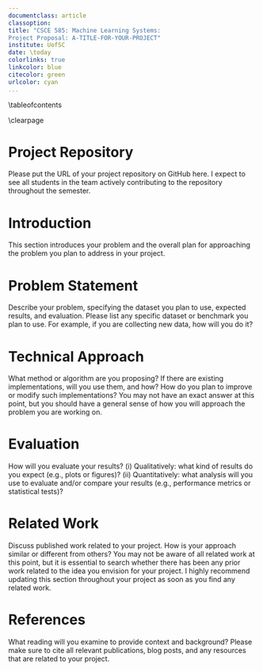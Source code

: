 ```yaml
---
documentclass: article
classoption: 
title: "CSCE 585: Machine Learning Systems: 
Project Proposal: A-TITLE-FOR-YOUR-PROJECT"
institute: UofSC
date: \today
colorlinks: true
linkcolor: blue
citecolor: green
urlcolor: cyan
...
```


\tableofcontents

\clearpage

# Project Repository
Please put the URL of your project repository on GitHub here. I expect to see all students in the team actively contributing to the repository throughout the semester. 


# Introduction
This section introduces your problem and the overall plan for approaching the problem you plan to address in your project.

# Problem Statement
Describe your problem, specifying the dataset you plan to use, expected results, and evaluation. Please list any specific dataset or benchmark you plan to use. For example, if you are collecting new data, how will you do it?

# Technical Approach
What method or algorithm are you proposing? If there are existing implementations, will you use them, and how? How do you plan to improve or modify such implementations? You may not have an exact answer at this point, but you should have a general sense of how you will approach the problem you are working on.

# Evaluation
How will you evaluate your results? (i) Qualitatively: what kind of results do you expect (e.g., plots or figures)? (ii) Quantitatively: what analysis will you use to evaluate and/or compare your results (e.g., performance metrics or statistical tests)?

# Related Work
Discuss published work related to your project. How is your approach similar or different from others? You may not be aware of all related work at this point, but it is essential to search whether there has been any prior work related to the idea you envision for your project. I highly recommend updating this section throughout your project as soon as you find any related work.

# References
What reading will you examine to provide context and background? Please make sure to cite all relevant publications, blog posts, and any resources that are related to your project. 